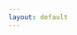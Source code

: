 ```yaml
---
layout: default
---
```

<div id="robot-container"> 
  <svg id="svg-canvas" width="317" height="382"></svg>
</div>
